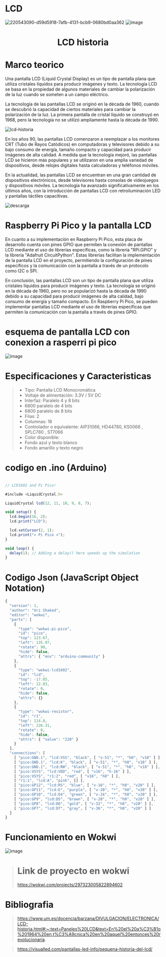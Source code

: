 # LCD
![220543090-d59d5918-7afb-4131-bcb9-0680bd0aa362](https://user-images.githubusercontent.com/124211806/223567171-b4373bf1-5460-4795-a608-9896b2da627d.png)
![image](https://user-images.githubusercontent.com/124211806/224199009-f7ff5df1-1021-43e6-b362-d01c8c8b96f4.png)


<div> <h1 align="center">  LCD historia  </h1> </div>


# Marco teorico 

Una pantalla LCD (Liquid Crystal Display) es un tipo de pantalla plana que utiliza cristales líquidos para producir imágenes y texto. La tecnología LCD se basa en la propiedad de algunos materiales de cambiar la polarización de la luz cuando se someten a un campo eléctrico.

La tecnología de las pantallas LCD se originó en la década de 1960, cuando se descubrió la capacidad de ciertos materiales para cambiar la polarización de la luz. La primera pantalla de cristal líquido se construyó en 1968, pero la tecnología no se utilizó ampliamente hasta la década de 1990.

![lcd-historia](https://user-images.githubusercontent.com/124211806/223572691-4fab4074-73ba-4393-aed5-91dfd404a989.jpg)


En los años 90, las pantallas LCD comenzaron a reemplazar a los monitores CRT (Tubo de Rayos Catódicos) en computadoras y televisores debido a su bajo consumo de energía, tamaño compacto y capacidad para producir imágenes de alta calidad. A medida que la tecnología mejoró, las pantallas LCD se hicieron más populares y se utilizaron en una amplia variedad de dispositivos, desde relojes digitales hasta calculadoras y teléfonos móviles.

En la actualidad, las pantallas LCD se encuentran en una gran cantidad de dispositivos electrónicos, desde televisores hasta consolas de videojuegos y dispositivos móviles. La tecnología ha avanzado significativamente en los últimos años, con la introducción de pantallas LCD con retroiluminación LED y pantallas táctiles capacitivas.

![descarga](https://user-images.githubusercontent.com/124211806/223570252-9d57c68a-cf20-4d6a-909f-f1fec27ad3c6.jpg)

# Raspberry Pi Pico y la pantalla LCD

En cuanto a su implementación en Raspberry Pi Pico, esta placa de desarrollo cuenta con pines GPIO que permiten la conexión de pantallas LCD mediante el uso de librerías específicas, como la librería "RPi.GPIO" y la librería "Adafruit CircuitPython". Estas librerías facilitan la implementación de la pantalla LCD en el proyecto, permitiendo la configuración de pines específicos y la comunicación con la pantalla a través de un protocolo como I2C o SPI.



En conclusión, las pantallas LCD son un tipo de pantalla plana que utiliza cristales líquidos para producir imágenes y texto. La tecnología se originó en la década de 1960, pero no se popularizó hasta la década de 1990 debido a su capacidad para producir imágenes de alta calidad, bajo consumo de energía y tamaño compacto. En Raspberry Pi Pico, se pueden implementar pantallas LCD mediante el uso de librerías específicas que permiten la comunicación con la pantalla a través de pines GPIO.




# esquema de pantalla LCD con conexion a rasperri pi pico

![image](https://user-images.githubusercontent.com/124211806/227034391-a3eef424-ceba-4b41-a186-b2429d10ae80.png)


# Especificaciones y Caracteristicas 

>* Tipo: Pantalla LCD Monocromática
>* Voltaje de alimentación: 3.3V / 5V DC
>* Interfaz: Paralelo 4 y 8 bits
>* 6800 paralelo de 4 bits
>* 6800 paralelo de 8 bits
>* Filas: 2
>* Columnas: 16
>* Controlador o equivalente: AIP31066, HD44780, KS0066 , SPLC780 , ST7066
>* Color disponible:
>* Fondo azul y texto blanco
>* Fondo amarillo y texto negro

# codigo en .ino (Arduino)

```javascript

// LCD1602 and Pi Pico!

#include <LiquidCrystal.h>

LiquidCrystal lcd(12, 11, 10, 9, 8, 7);

void setup() {
  lcd.begin(16, 2);
  lcd.print("LCD");

  lcd.setCursor(2, 1);
  lcd.print("> Pi Pico <");
}

void loop() {
  delay(1); // Adding a delay() here speeds up the simulation
}

```
>

# Codigo Json (JavaScript Object Notation)

```javascript 
{
  "version": 1,
  "author": "Uri Shaked",
  "editor": "wokwi",
  "parts": [
    {
      "type": "wokwi-pi-pico",
      "id": "pico",
      "top": 123.67,
      "left": 135.97,
      "rotate": 90,
      "hide": false,
      "attrs": { "env": "arduino-community" }
    },
    {
      "type": "wokwi-lcd1602",
      "id": "lcd",
      "top": -17.85,
      "left": 22.03,
      "rotate": 0,
      "hide": false,
      "attrs": {}
    },
    {
      "type": "wokwi-resistor",
      "id": "r1",
      "top": 114.8,
      "left": 226.31,
      "rotate": 0,
      "hide": false,
      "attrs": { "value": "220" }
    }
  ],
  "connections": [
    [ "pico:GND.1", "lcd:VSS", "black", [ "v-51", "*", "h0", "v18" ] ],
    [ "pico:GND.1", "lcd:K", "black", [ "v-51", "*", "h0", "v18" ] ],
    [ "pico:GND.1", "lcd:RW", "black", [ "v-51", "*", "h0", "v18" ] ],
    [ "pico:VSYS", "lcd:VDD", "red", [ "v16", "h-16" ] ],
    [ "pico:VSYS", "r1:2", "red", [ "v16", "h0" ] ],
    [ "r1:1", "lcd:A", "pink", [] ],
    [ "pico:GP12", "lcd:RS", "blue", [ "v-16", "*", "h0", "v20" ] ],
    [ "pico:GP11", "lcd:E", "purple", [ "v-20", "*", "h0", "v20" ] ],
    [ "pico:GP10", "lcd:D4", "green", [ "v-24", "*", "h0", "v20" ] ],
    [ "pico:GP9", "lcd:D5", "brown", [ "v-28", "*", "h0", "v20" ] ],
    [ "pico:GP8", "lcd:D6", "gold", [ "v-32", "*", "h0", "v20" ] ],
    [ "pico:GP7", "lcd:D7", "gray", [ "v-36", "*", "h0", "v20" ] ]
  ]
}

```


# Funcionamiento en Wokwi 

![image](https://user-images.githubusercontent.com/124211806/227040657-aa2183c0-3ab4-4adb-acc6-0531a6eb5265.png)

> # Link de proyecto en wokwi
> https://wokwi.com/projects/297323005822894602

# Bibliografia 
> https://www.um.es/docencia/barzana/DIVULGACION/ELECTRONICA/LCD-historia.html#:~:text=Paneles%20LCD&text=En%20el%20a%C3%B1o%201964%20en,t%C3%A9cnica%20en%20aquel%20entonces%20revolucionaria.

> https://visualled.com/pantallas-led-info/pequena-historia-del-lcd/


